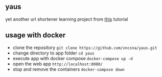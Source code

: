 ## yaus
yet another url shortener learning project from [this](https://www.freecodecamp.org/news/mongodb-node-express-project/) tutorial

## usage with docker
- clone the repository `git clone https://github.com/vncsna/yaus.git`
- change directory to app folder `cd yaus`
- execute app with docker compose `docker-compose up -d`
- open the web app `http://localhost:8080/`
- stop and remove the containers `docker-compose down`
